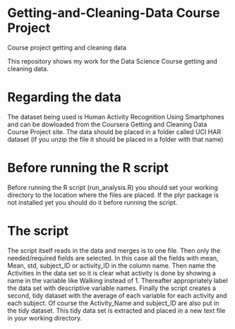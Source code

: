 Getting-and-Cleaning-Data Course Project
=========================

Course project getting and cleaning data

This repository shows my work for the Data Science Course getting and cleaning data.

Regarding the data
=========================
The dataset being used is Human Activity Recognition Using Smartphones and can be dowloaded from the Coursera Getting and Cleaning Data Course Project site. 
The data should be placed in a folder called UCI HAR dataset (if you unzip the file it should be placed in a folder with that name)

Before running the R script
=========================
Before running the R script (run_analysis.R) you should set your working directory to the location where the files are placed.
If the plyr package is not installed yet you should do it before running the script.

The script 
=========================
The script itself reads in the data and merges is to one file.
Then only the needed/required fields are selected. In this case all the fields with mean, Mean, std, subject_ID or activity_ID in the column name. Then name the Activities in the data set so it is clear what activity is done by showing a name in the variable like Walking instead of 1. Thereafter  appropriately label the data set with descriptive variable names.
Finally the script creates a second, tidy dataset with the average of each variable for each activity and each subject.
Of course the Activity_Name and subject_ID are also put in the tidy dataset.
This tidy data set is extracted and placed in a new text file in your working directory.
